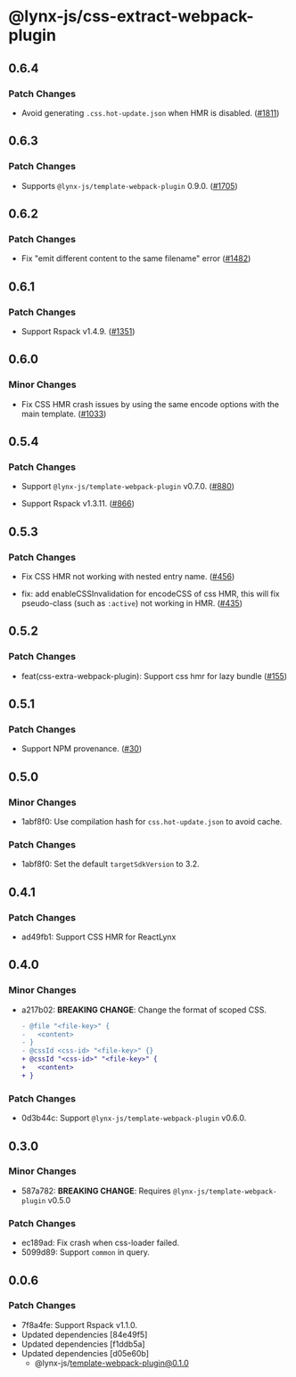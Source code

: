# @lynx-js/css-extract-webpack-plugin

## 0.6.4

### Patch Changes

- Avoid generating `.css.hot-update.json` when HMR is disabled. ([#1811](https://github.com/lynx-family/lynx-stack/pull/1811))

## 0.6.3

### Patch Changes

- Supports `@lynx-js/template-webpack-plugin` 0.9.0. ([#1705](https://github.com/lynx-family/lynx-stack/pull/1705))

## 0.6.2

### Patch Changes

- Fix "emit different content to the same filename" error ([#1482](https://github.com/lynx-family/lynx-stack/pull/1482))

## 0.6.1

### Patch Changes

- Support Rspack v1.4.9. ([#1351](https://github.com/lynx-family/lynx-stack/pull/1351))

## 0.6.0

### Minor Changes

- Fix CSS HMR crash issues by using the same encode options with the main template. ([#1033](https://github.com/lynx-family/lynx-stack/pull/1033))

## 0.5.4

### Patch Changes

- Support `@lynx-js/template-webpack-plugin` v0.7.0. ([#880](https://github.com/lynx-family/lynx-stack/pull/880))

- Support Rspack v1.3.11. ([#866](https://github.com/lynx-family/lynx-stack/pull/866))

## 0.5.3

### Patch Changes

- Fix CSS HMR not working with nested entry name. ([#456](https://github.com/lynx-family/lynx-stack/pull/456))

- fix: add enableCSSInvalidation for encodeCSS of css HMR, this will fix pseudo-class (such as `:active`) not working in HMR. ([#435](https://github.com/lynx-family/lynx-stack/pull/435))

## 0.5.2

### Patch Changes

- feat(css-extra-webpack-plugin): Support css hmr for lazy bundle ([#155](https://github.com/lynx-family/lynx-stack/pull/155))

## 0.5.1

### Patch Changes

- Support NPM provenance. ([#30](https://github.com/lynx-family/lynx-stack/pull/30))

## 0.5.0

### Minor Changes

- 1abf8f0: Use compilation hash for `css.hot-update.json` to avoid cache.

### Patch Changes

- 1abf8f0: Set the default `targetSdkVersion` to 3.2.

## 0.4.1

### Patch Changes

- ad49fb1: Support CSS HMR for ReactLynx

## 0.4.0

### Minor Changes

- a217b02: **BREAKING CHANGE**: Change the format of scoped CSS.

  ```diff
  - @file "<file-key>" {
  -   <content>
  - }
  - @cssId <css-id> "<file-key>" {}
  + @cssId "<css-id>" "<file-key>" {
  +   <content>
  + }
  ```

### Patch Changes

- 0d3b44c: Support `@lynx-js/template-webpack-plugin` v0.6.0.

## 0.3.0

### Minor Changes

- 587a782: **BREAKING CHANGE**: Requires `@lynx-js/template-webpack-plugin` v0.5.0

### Patch Changes

- ec189ad: Fix crash when css-loader failed.
- 5099d89: Support `common` in query.

## 0.0.6

### Patch Changes

- 7f8a4fe: Support Rspack v1.1.0.
- Updated dependencies [84e49f5]
- Updated dependencies [f1ddb5a]
- Updated dependencies [d05e60b]
  - @lynx-js/template-webpack-plugin@0.1.0
